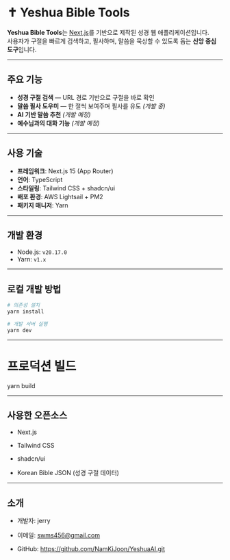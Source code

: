 # ✝️ Yeshua Bible Tools

**Yeshua Bible Tools**는 [Next.js](https://nextjs.org)를 기반으로 제작된 성경 웹 애플리케이션입니다.  
사용자가 구절을 빠르게 검색하고, 필사하며, 말씀을 묵상할 수 있도록 돕는 **신앙 중심 도구**입니다.

---

## 주요 기능

- **성경 구절 검색** — URL 경로 기반으로 구절을 바로 확인
- **말씀 필사 도우미** — 한 절씩 보여주며 필사를 유도 _(개발 중)_
- **AI 기반 말씀 추천** _(개발 예정)_
- **예수님과의 대화 기능** _(개발 예정)_

---

## 사용 기술

- **프레임워크**: Next.js 15 (App Router)
- **언어**: TypeScript
- **스타일링**: Tailwind CSS + shadcn/ui
- **배포 환경**: AWS Lightsail + PM2
- **패키지 매니저**: Yarn

---

## 개발 환경

- Node.js: `v20.17.0`
- Yarn: `v1.x`

---

## 로컬 개발 방법

```bash
# 의존성 설치
yarn install

# 개발 서버 실행
yarn dev
```

---

# 프로덕션 빌드

yarn build

---

## 사용한 오픈소스

- Next.js

- Tailwind CSS

- shadcn/ui

- Korean Bible JSON (성경 구절 데이터)

---

## 소개

- 개발자: jerry

- 이메일: swms456@gmail.com

- GitHub: https://github.com/NamKiJoon/YeshuaAI.git
